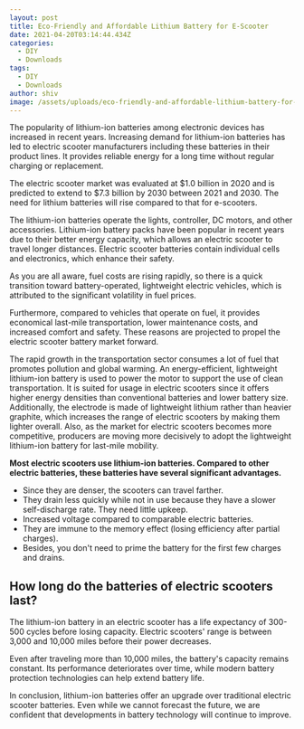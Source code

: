 ```yaml
---
layout: post
title: Eco-Friendly and Affordable Lithium Battery for E-Scooter
date: 2021-04-20T03:14:44.434Z
categories:
  - DIY
  - Downloads
tags:
  - DIY
  - Downloads
author: shiv
image: /assets/uploads/eco-friendly-and-affordable-lithium-battery-for-e-scooter.jpg
---
```

<p>The popularity of lithium-ion batteries among electronic devices has increased in recent years. Increasing demand for lithium-ion batteries has led to electric scooter manufacturers including these batteries in their product lines. It provides reliable energy for a long time without regular charging or replacement.</p>
<p>The electric scooter market was evaluated at $1.0 billion in 2020 and is predicted to extend to $7.3 billion by 2030 between 2021 and 2030. The need for lithium batteries will rise compared to that for e-scooters.</p>
<p>The lithium-ion batteries operate the lights, controller, DC motors, and other accessories. Lithium-ion battery packs have been popular in recent years due to their better energy capacity, which allows an electric scooter to travel longer distances. Electric scooter batteries contain individual cells and electronics, which enhance their safety.</p>
<p>As you are all aware, fuel costs are rising rapidly, so there is a quick transition toward battery-operated, lightweight electric vehicles, which is attributed to the significant volatility in fuel prices.</p>
<p>Furthermore, compared to vehicles that operate on fuel, it provides economical last-mile transportation, lower maintenance costs, and increased comfort and safety. These reasons are projected to propel the electric scooter battery market forward.</p>

<p>The rapid growth in the transportation sector consumes a lot of fuel that promotes pollution and global warming. An energy-efficient, lightweight lithium-ion battery is used to power the motor to support the use of clean transportation. It is suited for usage in electric scooters since it offers higher energy densities than conventional batteries and lower battery size. Additionally, the electrode is made of lightweight lithium rather than heavier graphite, which increases the range of electric scooters by making them lighter overall. Also, as the market for electric scooters becomes more competitive, producers are moving more decisively to adopt the lightweight lithium-ion battery for last-mile mobility.</p>

<p><b>Most electric scooters use lithium-ion batteries. Compared to other electric batteries, these batteries have several significant advantages.</b></p>
<ul>
<li>Since they are denser, the scooters can travel farther.</li>
<li>They drain less quickly while not in use because they have a slower self-discharge rate.
They need little upkeep.</li>
<li>Increased voltage compared to comparable electric batteries.</li>
<li>They are immune to the memory effect (losing efficiency after partial charges).</li>
<li>Besides, you don't need to prime the battery for the first few charges and drains.</li>
</ul>

<h2>How long do the batteries of electric scooters last?</h2>

<p>The lithium-ion battery in an electric scooter has a life expectancy of 300-500 cycles before losing capacity. Electric scooters' range is between 3,000 and 10,000 miles before their power decreases.</p>
<p>Even after traveling more than 10,000 miles, the battery's capacity remains constant. Its performance deteriorates over time, while modern battery protection technologies can help extend battery life.</p>
<p>In conclusion, lithium-ion batteries offer an upgrade over traditional electric scooter batteries. Even while we cannot forecast the future, we are confident that developments in battery technology will continue to improve.</p>
